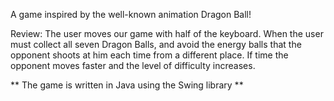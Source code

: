 A game inspired by the well-known animation Dragon Ball!

Review:
The user moves our game with half of the keyboard. 
When the user must collect all seven Dragon Balls, and avoid the energy balls that the opponent shoots at him each time from a different place.
If time the opponent moves faster and the level of difficulty increases.

** The game is written in Java using the Swing library **
